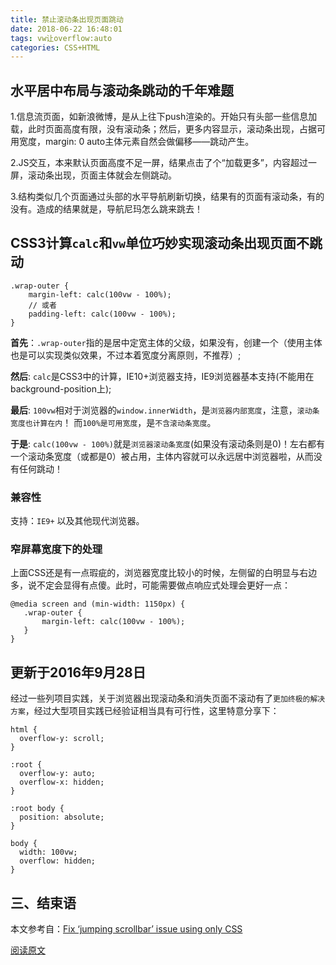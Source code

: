 ```yaml
---
title: 禁止滚动条出现页面跳动
date: 2018-06-22 16:48:01
tags: vw让overflow:auto
categories: CSS+HTML
---
```

## 水平居中布局与滚动条跳动的千年难题
1.信息流页面，如新浪微博，是从上往下push渲染的。开始只有头部一些信息加载，此时页面高度有限，没有滚动条；然后，更多内容显示，滚动条出现，占据可用宽度，margin: 0 auto主体元素自然会做偏移——跳动产生。

2.JS交互，本来默认页面高度不足一屏，结果点击了个“加载更多”，内容超过一屏，滚动条出现，页面主体就会左侧跳动。

3.结构类似几个页面通过头部的水平导航刷新切换，结果有的页面有滚动条，有的没有。造成的结果就是，导航尼玛怎么跳来跳去！

## CSS3计算`calc`和`vw`单位巧妙实现滚动条出现页面不跳动
````
.wrap-outer {
    margin-left: calc(100vw - 100%);
    // 或者
    padding-left: calc(100vw - 100%);
}
````
**首先**：`.wrap-outer`指的是居中定宽主体的父级，如果没有，创建一个（使用主体也是可以实现类似效果，不过本着宽度分离原则，不推荐）;

**然后**: `calc`是CSS3中的计算，IE10+浏览器支持，IE9浏览器基本支持(不能用在background-position上);

**最后**: `100vw`相对于浏览器的`window.innerWidth`，是`浏览器内部宽度`，注意，`滚动条宽度也计算在内`！ 而`100%是可用宽度`，是`不含滚动条宽度`。

**于是**: `calc(100vw - 100%)`就是`浏览器滚动条宽度`(如果没有滚动条则是0)！左右都有一个滚动条宽度（或都是0）被占用，主体内容就可以永远居中浏览器啦，从而没有任何跳动！

### **兼容性**
支持：`IE9+` 以及其他现代浏览器。

### **窄屏幕宽度下的处理**
上面CSS还是有一点瑕疵的，浏览器宽度比较小的时候，左侧留的白明显与右边多，说不定会显得有点傻。此时，可能需要做点响应式处理会更好一点：

````
@media screen and (min-width: 1150px) {
   .wrap-outer {
       margin-left: calc(100vw - 100%);
   }
}
````

## 更新于2016年9月28日
经过一些列项目实践，关于浏览器出现滚动条和消失页面不滚动有了`更加终极的解决方案`，经过大型项目实践已经验证相当具有可行性，这里特意分享下：
````
html {
  overflow-y: scroll;
}

:root {
  overflow-y: auto;
  overflow-x: hidden;
}

:root body {
  position: absolute;
}

body {
  width: 100vw;
  overflow: hidden;
}
````

## 三、结束语
本文参考自：[Fix ‘jumping scrollbar’ issue using only CSS](https://aykevl.nl/2014/09/fix-jumping-scrollbar)

[阅读原文](https://www.zhangxinxu.com/wordpress/2015/01/css-page-scrollbar-toggle-center-no-jumping/)